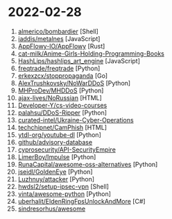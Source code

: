# 2022-02-28

1. [almerico/bombardier](https://github.com/almerico/bombardier "bombardier") [Shell]
2. [iaddis/metalnes](https://github.com/iaddis/metalnes "Transistor level NES simulation") [JavaScript]
3. [AppFlowy-IO/AppFlowy](https://github.com/AppFlowy-IO/AppFlowy "AppFlowy is an open-source alternative to Notion. You are in charge of your data and customizations. Built with Flutter and Rust.") [Rust]
4. [cat-milk/Anime-Girls-Holding-Programming-Books](https://github.com/cat-milk/Anime-Girls-Holding-Programming-Books "Anime Girls Holding Programming Books") 
5. [HashLips/hashlips_art_engine](https://github.com/HashLips/hashlips_art_engine "HashLips Art Engine is a tool used to create multiple different instances of artworks based on provided layers.") [JavaScript]
6. [freqtrade/freqtrade](https://github.com/freqtrade/freqtrade "Free, open source crypto trading bot") [Python]
7. [erkexzcx/stoppropaganda](https://github.com/erkexzcx/stoppropaganda "DOS application to stop pro-Russian aggression websites. Support Ukraine!") [Go]
8. [AlexTrushkovsky/NoWarDDoS](https://github.com/AlexTrushkovsky/NoWarDDoS "DDoS Russian websites to help Ukraine to win this hybrid war") [Python]
9. [MHProDev/MHDDoS](https://github.com/MHProDev/MHDDoS "Best DDoS Attack Script Python3, Cyber Attack With 40 Methods") [Python]
10. [ajax-lives/NoRussian](https://github.com/ajax-lives/NoRussian "Volunteer DoS tool via HTML + JS") [HTML]
11. [Developer-Y/cs-video-courses](https://github.com/Developer-Y/cs-video-courses "List of Computer Science courses with video lectures.") 
12. [palahsu/DDoS-Ripper](https://github.com/palahsu/DDoS-Ripper "DDos Ripper a Distributable Denied-of-Service (DDOS) attack server that cuts off targets or surrounding infrastructure in a flood of Internet traffic") [Python]
13. [curated-intel/Ukraine-Cyber-Operations](https://github.com/curated-intel/Ukraine-Cyber-Operations "Curated Intelligence is working with analysts from around the world to provide useful information to organisations in Ukraine looking for additional free threat intelligence. Slava Ukraini. Glory to Ukraine.") 
14. [techchipnet/CamPhish](https://github.com/techchipnet/CamPhish "Grab cam shots from target's phone front camera or PC webcam just sending a link.") [HTML]
15. [ytdl-org/youtube-dl](https://github.com/ytdl-org/youtube-dl "Command-line program to download videos from YouTube.com and other video sites") [Python]
16. [github/advisory-database](https://github.com/github/advisory-database "Security vulnerability database inclusive of CVEs and GitHub originated security advisories from the world of open source software.") 
17. [cyprosecurity/API-SecurityEmpire](https://github.com/cyprosecurity/API-SecurityEmpire "API Security Projecto aims to present unique attack & defense methods in API Security field") 
18. [LimerBoy/Impulse](https://github.com/LimerBoy/Impulse "💣 Impulse Denial-of-service ToolKit") [Python]
19. [RunaCapital/awesome-oss-alternatives](https://github.com/RunaCapital/awesome-oss-alternatives "Awesome list of open-source startup alternatives to well-known SaaS products 🚀") [Python]
20. [jseidl/GoldenEye](https://github.com/jseidl/GoldenEye "GoldenEye Layer 7 (KeepAlive+NoCache) DoS Test Tool") [Python]
21. [Luzhnuy/attacker](https://github.com/Luzhnuy/attacker "") [Python]
22. [hwdsl2/setup-ipsec-vpn](https://github.com/hwdsl2/setup-ipsec-vpn "Scripts to build your own IPsec VPN server, with IPsec/L2TP, Cisco IPsec and IKEv2") [Shell]
23. [vinta/awesome-python](https://github.com/vinta/awesome-python "A curated list of awesome Python frameworks, libraries, software and resources") [Python]
24. [uberhalit/EldenRingFpsUnlockAndMore](https://github.com/uberhalit/EldenRingFpsUnlockAndMore "A small utility to remove frame rate limit, change FOV, add widescreen support and more for Elden Ring") [C#]
25. [sindresorhus/awesome](https://github.com/sindresorhus/awesome "😎 Awesome lists about all kinds of interesting topics") 
